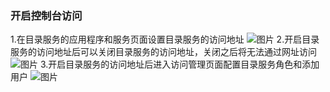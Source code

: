### 开启控制台访问

1.在目录服务的应用程序和服务页面设置目录服务的访问地址
![图片](https://github.com/jdcloudcom/cn/blob/joytaobao-ad-2019011501/image/DirectoryService/cn/Open-Console-Access-cn-1.png)
2.开启目录服务的访问地址后可以关闭目录服务的访问地址，关闭之后将无法通过网址访问
![图片](https://github.com/jdcloudcom/cn/blob/joytaobao-ad-2019011501/image/DirectoryService/cn/Open-Console-Access-cn-2.png)
3.开启目录服务的访问地址后进入访问管理页面配置目录服务角色和添加用户
![图片](https://github.com/jdcloudcom/cn/blob/joytaobao-ad-2019011501/image/DirectoryService/cn/Open-Console-Access-cn-3.png)

